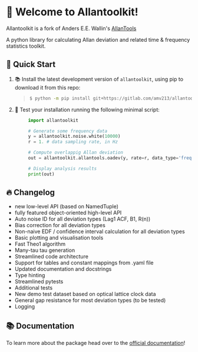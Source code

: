 # 📑 Welcome to Allantoolkit!

Allantoolkit is a fork of Anders E.E. Wallin's [AllanTools](https://github.com/aewallin/allantools)

A python library for calculating Allan deviation and related time & frequency statistics toolkit.

## 🚀 Quick Start

1. 📚 Install the latest development version of `allantoolkit`, using pip to 
   download it from this repo:

    >```bash
    >$ python -m pip install git+https://gitlab.com/amv213/allantoolkit.git
    >```
   
2. 🐍 Test your installation running the following minimal script:
    
    ```python
         import allantoolkit
    
         # Generate some frequency data
         y = allantoolkit.noise.white(10000)
         r = 1. # data sampling rate, in Hz
    
         # Compute overlappig Allan deviation
         out = allantoolkit.allantools.oadev(y, rate=r, data_type='freq')
    
         # Display analysis results
         print(out)
    ```

## 🔥 Changelog

- new low-level API (based on NamedTuple)
- fully featured object-oriented high-level API
- Auto noise ID for all deviation types (Lag1 ACF, B1, R(n))
- Bias correction for all deviation types
- Non-naive EDF / confidence interval calculation for all deviation types
- Basic plotting and visualisation tools
- Fast Theo1 algorithm
- Many-tau tau generation
- Streamlined code architecture
- Support for tables and constant mappings from .yaml file
- Updated documentation and docstrings
- Type hinting
- Streamlined pytests
- Additional tests
- New demo test dataset based on optical lattice clock data
- General gap resistance for most deviation types (to be tested)
- Logging
   
## 📚 Documentation

To learn more about the package head over to the [official documentation](https://amv213.gitlab.io/allantoolkit)!